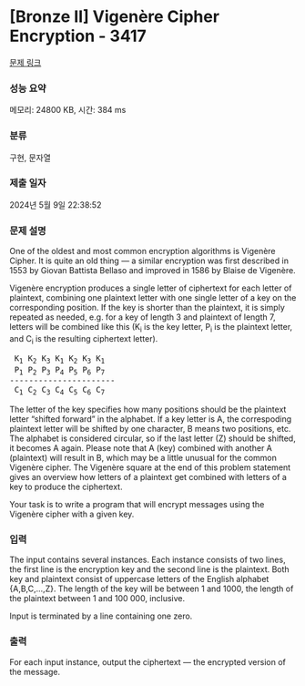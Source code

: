 # [Bronze II] Vigenère Cipher Encryption - 3417 

[문제 링크](https://www.acmicpc.net/problem/3417) 

### 성능 요약

메모리: 24800 KB, 시간: 384 ms

### 분류

구현, 문자열

### 제출 일자

2024년 5월 9일 22:38:52

### 문제 설명

<p>One of the oldest and most common encryption algorithms is Vigenère Cipher. It is quite an old thing — a similar encryption was first described in 1553 by Giovan Battista Bellaso and improved in 1586 by Blaise de Vigenère.</p>

<p>Vigenère encryption produces a single letter of ciphertext for each letter of plaintext, combining one plaintext letter with one single letter of a key on the corresponding position. If the key is shorter than the plaintext, it is simply repeated as needed, e.g. for a key of length 3 and plaintext of length 7, letters will be combined like this (K<sub>i</sub> is the key letter, P<sub>i</sub> is the plaintext letter, and C<sub>i</sub> is the resulting ciphertext letter).</p>

<pre> K<sub>1</sub> K<sub>2</sub> K<sub>3</sub> K<sub>1</sub> K<sub>2</sub> K<sub>3</sub> K<sub>1</sub>
 P<sub>1</sub> P<sub>2</sub> P<sub>3</sub> P<sub>4</sub> P<sub>5</sub> P<sub>6</sub> P<sub>7</sub>
----------------------
 C<sub>1</sub> C<sub>2</sub> C<sub>3</sub> C<sub>4</sub> C<sub>5</sub> C<sub>6</sub> C<sub>7</sub>
</pre>

<p>The letter of the key specifies how many positions should be the plaintext letter “shifted forward” in the alphabet. If a key letter is A, the correspoding plaintext letter will be shifted by one character, B means two positions, etc. The alphabet is considered circular, so if the last letter (Z) should be shifted, it becomes A again. Please note that A (key) combined with another A (plaintext) will result in B, which may be a little unusual for the common Vigenère cipher. The Vigenère square at the end of this problem statement gives an overview how letters of a plaintext get combined with letters of a key to produce the ciphertext.</p>

<p>Your task is to write a program that will encrypt messages using the Vigenère cipher with a given key.</p>

### 입력 

 <p>The input contains several instances. Each instance consists of two lines, the first line is the encryption key and the second line is the plaintext. Both key and plaintext consist of uppercase letters of the English alphabet {A,B,C,...,Z}. The length of the key will be between 1 and 1000, the length of the plaintext between 1 and 100 000, inclusive. </p>

<p>Input is terminated by a line containing one zero.</p>

### 출력 

 <p>For each input instance, output the ciphertext — the encrypted version of the message.</p>

